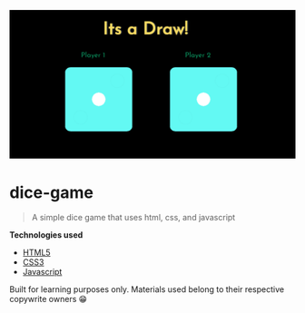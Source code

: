 <a href="https://jsebaltazar.github.io/dice-game/dicee.html"><img src="https://github.com/jsebaltazar/dice-game/blob/master/images/screenshot.png" title="dice-game" alt="dice-game"></a>

# dice-game

>A simple dice game that uses html, css, and javascript

**Technologies used**
- <a href="https://developer.mozilla.org/en-US/docs/Web/Guide/HTML/HTML5">HTML5</a>
- <a href="https://developer.mozilla.org/en-US/docs/Web/CSS"> CSS3</a>
- <a href="https://developer.mozilla.org/en-US/docs/Web/JavaScript"> Javascript</a>


Built for learning purposes only. Materials used belong to their respective copywrite owners 😁
